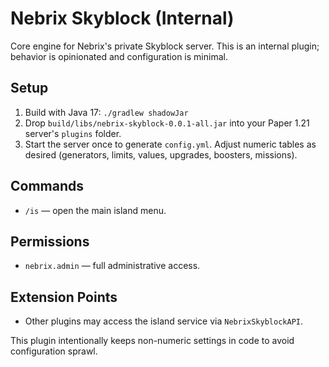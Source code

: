 # Nebrix Skyblock (Internal)

Core engine for Nebrix's private Skyblock server. This is an internal plugin; behavior is opinionated and configuration is minimal.

## Setup
1. Build with Java 17: `./gradlew shadowJar`
2. Drop `build/libs/nebrix-skyblock-0.0.1-all.jar` into your Paper 1.21 server's `plugins` folder.
3. Start the server once to generate `config.yml`. Adjust numeric tables as desired (generators, limits, values, upgrades, boosters, missions).

## Commands
- `/is` — open the main island menu.

## Permissions
- `nebrix.admin` — full administrative access.

## Extension Points
- Other plugins may access the island service via `NebrixSkyblockAPI`.

This plugin intentionally keeps non-numeric settings in code to avoid configuration sprawl.

